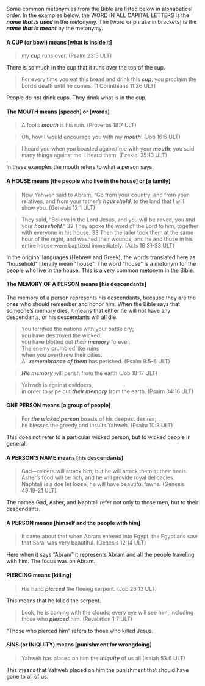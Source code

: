 

Some common metonymies from the Bible are listed below in alphabetical order. In the examples below, the WORD IN ALL CAPITAL LETTERS is the ***name that is used*** in the metonymy. The [word or phrase in brackets] is the ***name that is meant*** by the metonymy.

#### A CUP (or bowl) means [what is inside it]

> my ***cup*** runs over.  (Psalm 23:5 ULT)

There is so much in the cup that it runs over the top of the cup.

> For every time you eat this bread and drink this ***cup***, you proclaim the Lord’s death until he comes. (1 Corinthians 11:26 ULT)

People do not drink cups. They drink what is in the cup.

#### The MOUTH means [speech] or [words]

> A fool’s ***mouth*** is his ruin. (Proverbs 18:7 ULT)
  
> Oh, how I would encourage you with my ***mouth***! (Job 16:5 ULT) 
  
> I heard you when you boasted against me with your ***mouth***; you said many things against me. I heard them. (Ezekiel 35:13 ULT)

In these examples the mouth refers to what a person says.

#### A HOUSE means [the people who live in the house] or [a family]

> Now Yahweh said to Abram, “Go from your country, and from your relatives, and from your father’s ***household***, to the land that I will show you. (Genesis 12:1 ULT)
  
> They said, “Believe in the Lord Jesus, and you will be saved, you and your ***household***.” 32 They spoke the word of the Lord to him, together with everyone in his house. 33 Then the jailer took them at the same hour of the night, and washed their wounds, and he and those in his entire house were baptized immediately. (Acts 16:31-33 ULT)

In the original languages (Hebrew and Greek), the words translated here as "household" literally mean "house".  The word "house" is a metonym for the people who live in the house. This is a very common metonym in the Bible.

#### The MEMORY OF A PERSON means [his descendants]

The memory of a person represents his descendants, because they are the ones who should remember and honor him. When the Bible says that someone’s memory dies, it means that either he will not have any descendants, or his descendants will all die.

> You terrified the nations with your battle cry;  
> you have destroyed the wicked;  
> you have blotted out ***their memory*** forever.  
> The enemy crumbled like ruins  
> when you overthrew their cities.  
> All ***remembrance of them*** has perished. (Psalm 9:5-6 ULT)
  
> ***His memory*** will perish from the earth (Job 18:17 ULT)  
  
> Yahweh is against evildoers,  
> in order to wipe out ***their memory*** from the earth. (Psalm 34:16 ULT)


#### ONE PERSON means [a group of people]

> For ***the wicked person*** boasts of his deepest desires;  
> he blesses the greedy and insults Yahweh. (Psalm 10:3 ULT)

This does not refer to a particular wicked person, but to wicked people in general.

#### A PERSON’S NAME means [his descendants]

> Gad—raiders will attack him, but he will attack them at their heels.  
> Asher’s food will be rich, and he will provide royal delicacies.  
> Naphtali is a doe let loose; he will have beautiful fawns. (Genesis 49:19-21 ULT)

The names Gad, Asher, and Naphtali refer not only to those men, but to their descendants.

#### A PERSON means [himself and the people with him]

> It came about that when Abram entered into Egypt, the Egyptians saw that Sarai was very beautiful. (Genesis 12:14 ULT)

Here when it says “Abram” it represents Abram and all the people traveling with him. The focus was on Abram.

#### PIERCING means [killing]

> His hand ***pierced*** the fleeing serpent. (Job 26:13 ULT)

This means that he killed the serpent.

> Look, he is coming with the clouds; every eye will see him, including those who ***pierced*** him. (Revelation 1:7 ULT)

“Those who pierced him” refers to those who killed Jesus.

#### SINS (or INIQUITY) means [punishment for wrongdoing]

> Yahweh has placed on him the ***iniquity*** of us all   (Isaiah 53:6 ULT)

This means that Yahweh placed on him the punishment that should have gone to all of us.